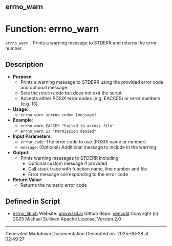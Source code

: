 ## errno_warn
# Function: errno_warn
 `errno_warn` - Prints a warning message to STDERR and returns the error number.
## Description
- **Purpose**: 
  - Prints a warning message to STDERR using the provided error code and optional message.
  - Sets the return code but does not exit the script.
  - Accepts either POSIX error codes (e.g. EACCES) or error numbers (e.g. 13).
- **Usage**: 
  - `errno_warn <errno_code> [message]`
- **Example**:
  - `errno_warn EACCES "Failed to access file"`
  - `errno_warn 13 "Permission denied"`
- **Input Parameters**: 
  - `errno_code`: The error code to use (POSIX name or number)
  - `message`: (Optional) Additional message to include in the warning
- **Output**: 
  - Prints warning messages to STDERR including:
    - Optional custom message if provided
    - Call stack trace with function name, line number and file
    - Error message corresponding to the error code
- **Return Value**: 
  - Returns the numeric error code

## Defined in Script

* [errno_lib.sh](../errno_lib_sh.md)
Website: [unixwzrd.ai](https://unixwzrd.ai)
Github Repo: [venvutil](https://github.com/unixwzrd/venvutil)
Copyright (c) 2025 Michael Sullivan
Apache License, Version 2.0

---

Generated Markdown Documentation
Generated on: 2025-06-28 at 02:49:27
